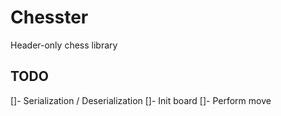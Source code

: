 # Chesster
Header-only chess library

## TODO
[]- Serialization / Deserialization
[]- Init board
[]- Perform move
